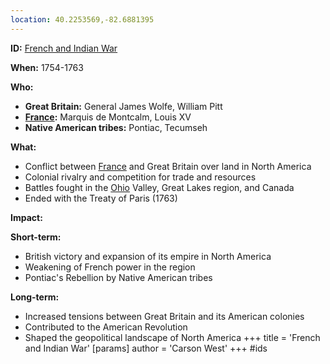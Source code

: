 ```yaml
---
location: 40.2253569,-82.6881395
---
```

**ID:** [French and Indian War](./../french-and-indian-war/)

**When:** 1754-1763

**Who:**

* **Great Britain:** General James Wolfe, William Pitt
* **[France](./../france/):** Marquis de Montcalm, Louis XV
* **Native American tribes:** Pontiac, Tecumseh

**What:**

* Conflict between [France](./../france/) and Great Britain over land in North America
* Colonial rivalry and competition for trade and resources
* Battles fought in the [Ohio](./../ohio/) Valley, Great Lakes region, and Canada
* Ended with the Treaty of Paris (1763)

**Impact:**

**Short-term:**

* British victory and expansion of its empire in North America
* Weakening of French power in the region
* Pontiac's Rebellion by Native American tribes

**Long-term:**

* Increased tensions between Great Britain and its American colonies
* Contributed to the American Revolution
* Shaped the geopolitical landscape of North America
+++
 title = 'French and Indian War'
[params]
	author = 'Carson West'
+++
#ids